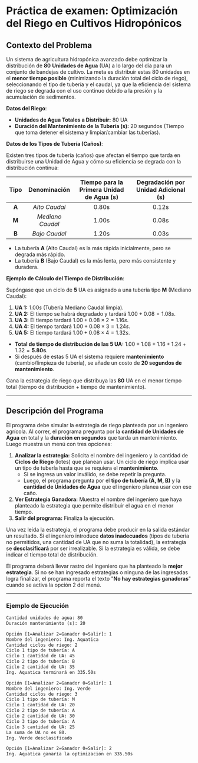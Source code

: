 # Práctica de examen: Optimización del Riego en Cultivos Hidropónicos

## Contexto del Problema

Un sistema de agricultura hidropónica avanzado debe optimizar la distribución de $\mathbf{80}$ **Unidades de Agua** (UA) a lo largo del día para un conjunto de bandejas de cultivo. La meta es distribuir estas 80 unidades en el **menor tiempo posible** (minimizando la duración total del ciclo de riego), seleccionando el tipo de tubería y el caudal, ya que la eficiencia del sistema de riego se degrada con el uso continuo debido a la presión y la acumulación de sedimentos.

**Datos del Riego**:

* **Unidades de Agua Totales a Distribuir:** 80 UA
* **Duración del Mantenimiento de la Tubería (s):** 20 segundos (Tiempo que toma detener el sistema y limpiar/cambiar las tuberías).

**Datos de los Tipos de Tubería (Caños)**:

Existen tres tipos de tubería (caños) que afectan el tiempo que tarda en distribuirse una Unidad de Agua y cómo su eficiencia se degrada con la distribución continua:

| Tipo | Denominación | Tiempo para la Primera Unidad de Agua (s) | Degradación por Unidad Adicional (s) |
| :---: | :---: | :---: | :---: |
| **A** | *Alto Caudal* | 0.80s | 0.12s |
| **M** | *Mediano Caudal* | 1.00s | 0.08s |
| **B** | *Bajo Caudal* | 1.20s | 0.03s |

* La tubería **A** (Alto Caudal) es la más rápida inicialmente, pero se degrada más rápido.
* La tubería **B** (Bajo Caudal) es la más lenta, pero más consistente y duradera.

**Ejemplo de Cálculo del Tiempo de Distribución**:

Supóngase que un ciclo de $\mathbf{5}$ UA es asignado a una tubería tipo **M** (Mediano Caudal):

1.  **UA 1:** $1.00s$ (Tubería Mediano Caudal limpia).
2.  **UA 2:** El tiempo se habrá degradado y tardará $1.00 + 0.08 = 1.08s$.
3.  **UA 3:** El tiempo tardará $1.00 + 0.08 \times 2 = 1.16s$.
4.  **UA 4:** El tiempo tardará $1.00 + 0.08 \times 3 = 1.24s$.
5.  **UA 5:** El tiempo tardará $1.00 + 0.08 \times 4 = 1.32s$.

* **Total de tiempo de distribución de las 5 UA:** $1.00 + 1.08 + 1.16 + 1.24 + 1.32 = \mathbf{5.80s}$.
* Si después de estas 5 UA el sistema requiere **mantenimiento** (cambio/limpieza de tubería), se añade un costo de **20 segundos de mantenimiento**.

Gana la estrategia de riego que distribuya las $\mathbf{80}$ UA en el menor tiempo total (tiempo de distribución + tiempo de mantenimiento).

---

## Descripción del Programa

El programa debe simular la estrategia de riego planteada por un ingeniero agrícola. Al correr, el programa pregunta por la **cantidad de Unidades de Agua** en total y la **duración en segundos** que tarda un mantenimiento. Luego muestra un menú con tres opciones:

1.  **Analizar la estrategia:** Solicita el nombre del ingeniero y la cantidad de **Ciclos de Riego** (lotes) que planean usar. Un ciclo de riego implica usar un tipo de tubería hasta que se requiera el **mantenimiento**.
    * Si se ingresa un valor inválido, se debe repetir la pregunta.
    * Luego, el programa pregunta por el **tipo de tubería (A, M, B)** y la **cantidad de Unidades de Agua** que el ingeniero planea usar con ese caño.
2.  **Ver Estrategia Ganadora:** Muestra el nombre del ingeniero que haya planteado la estrategia que permite distribuir el agua en el menor tiempo.
3.  **Salir del programa:** Finaliza la ejecución.

Una vez leída la estrategia, el programa debe producir en la salida estándar un resultado. Si el ingeniero introduce **datos inadecuados** (tipos de tubería no permitidos, una cantidad de UA que no suma la totalidad), la estrategia se **desclasificará** por ser irrealizable. Si la estrategia es válida, se debe indicar el tiempo total de distribución.

El programa deberá llevar rastro del ingeniero que ha planteado la **mejor estrategia**. Si no se han ingresado estrategias o ninguna de las ingresadas logra finalizar, el programa reporta el texto "**No hay estrategias ganadoras**" cuando se activa la opción 2 del menú.

---

### Ejemplo de Ejecución

```txt
Cantidad unidades de agua: 80
Duración mantenimiento (s): 20

Opción [1=Analizar 2=Ganador 0=Salir]: 1
Nombre del ingeniero: Ing. Aquatica
Cantidad ciclos de riego: 2
Ciclo 1 tipo de tubería: A
Ciclo 1 cantidad de UA: 45
Ciclo 2 tipo de tubería: B
Ciclo 2 cantidad de UA: 35
Ing. Aquatica terminará en 335.50s

Opción [1=Analizar 2=Ganador 0=Salir]: 1
Nombre del ingeniero: Ing. Verde
Cantidad ciclos de riego: 3
Ciclo 1 tipo de tubería: M
Ciclo 1 cantidad de UA: 20
Ciclo 2 tipo de tubería: A
Ciclo 2 cantidad de UA: 30
Ciclo 3 tipo de tubería: A
Ciclo 3 cantidad de UA: 25
La suma de UA no es 80.
Ing. Verde desclasificado

Opción [1=Analizar 2=Ganador 0=Salir]: 2
Ing. Aquatica ganaría la optimización en 335.50s
```
